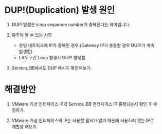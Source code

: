 DUP!(Duplication) 발생 원인
==============

1. DUP! 발생은 icmp sequence number가 중복된다는 의미입니다.

2. 유추해 볼 수 있는 사항
   - 동일 네트워크에 IP가 중복된 경우.(Gateway IP가 충돌할 경우 DUP!가 계속 발생함)
   - LAN 구간 Loop 발생시 DUP! 발생함.

3. Service_BB에서도 DUP 메시지 확인해보기.

해결방안
=============

1. VMware 가상 인터페이스 IP와 Service_BB 인터페이스 IP 중복되는지 확인 후 수정하기.

2. VMware 가상 인터페이스의 IP는 사용할 필요가 없기 때문에 사용하지 않는 IP로 재할당 해보기

